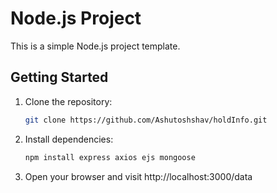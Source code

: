 # Node.js Project

This is a simple Node.js project template.

## Getting Started

1. Clone the repository:

   ```bash
   git clone https://github.com/Ashutoshshav/holdInfo.git

2. Install dependencies:

   ```bash
   npm install express axios ejs mongoose

3. Open your browser and visit http://localhost:3000/data